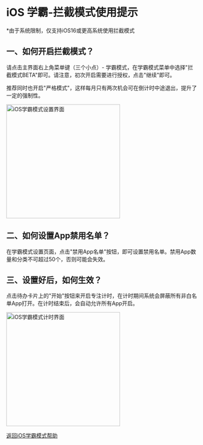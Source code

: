 # iOS 学霸-拦截模式使用提示

*由于系统限制，仅支持iOS16或更高系统使用拦截模式

## 一、如何开启拦截模式？
请点击主界面右上角菜单键（三个小点）- 学霸模式，在学霸模式菜单中选择"拦截模式BETA"即可。请注意，初次开启需要进行授权，点击"继续"即可。

推荐同时也开启"严格模式"，这样每月只有两次机会可在倒计时中途退出，提升了一定的强制性。

<img src="/public/phone_setting/iOS_study_mode_1.jpeg" alt="iOS学霸模式设置界面" width="300" />

## 二、如何设置App禁用名单？
在学霸模式设置页面，点击"禁用App名单"按钮，即可设置禁用名单。禁用App数量和分类不可超过50个，否则可能会失效。

## 三、设置好后，如何生效？
点击待办卡片上的"开始"按钮来开启专注计时，在计时期间系统会屏蔽所有非白名单App打开。在计时结束后，会自动允许所有App开启。

<img src="/public/phone_setting/iOS_study_mode_2.jpeg" alt="iOS学霸模式计时界面" width="300" />

[返回iOS学霸模式帮助](/habit/time_management/ios_study_mode.md) 